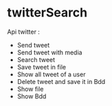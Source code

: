 # twitterSearch
Api twitter :
- Send tweet
- Send tweet with media
- Search tweet
- Save tweet in file
- Show all tweet of a user
- Delete tweet and save it in Bdd
- Show file
- Show Bdd
